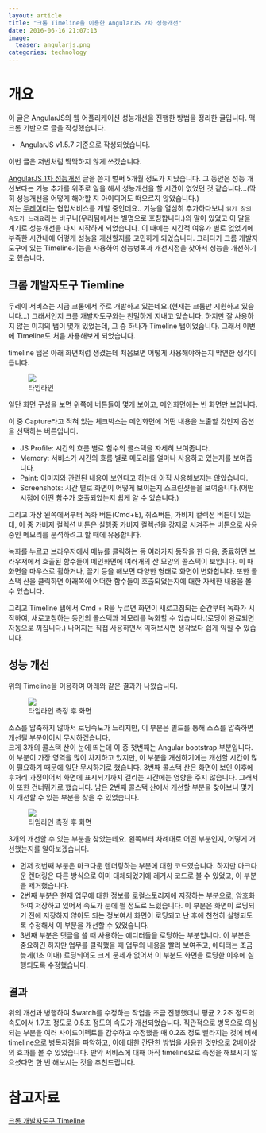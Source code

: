 ```yaml
---
layout: article
title: "크롬 Timeline을 이용한 AngularJS 2차 성능개선"
date: 2016-06-16 21:07:13
image:
  teaser: angularjs.png
categories: technology
---
```


# 개요  

이 글은 AngularJS의 웹 어플리케이션 성능개선을 진행한 방법을 정리한 글입니다. 맥 크롬 기반으로 글을 작성했습니다.  
- AngularJS v1.5.7 기준으로 작성되었습니다.  

이번 글은 저번처럼 딱딱하지 않게 쓰겠습니다.  

 [AngularJS 1차 성능개선](http://kbs0327.github.io/blog/technology/angularjs-improve-performance/) 글을 쓴지 벌써 5개월 정도가 지났습니다. 그 동안은 성능 개선보다는 기능 추가를 위주로 일을 해서 성능개선을 할 시간이 없었던 것 같습니다...(딱히 성능개선을 어떻게 해야할 지 아이디어도 떠오르지 않았습니다.)   
 저는 [두레이](http://dooray.toast.com/)라는 협업서비스를 개발 중인데요.. 기능을 열심히 추가하다보니 `읽기 창의 속도가 느려요`라는 바구니(우리팀에서는 별명으로 호칭합니다.)의 말이 있었고 이 말을 계기로 성능개선을 다시 시작하게 되었습니다. 이 때에는 시간적 여유가 별로 없었기에 부족한 시간내에 어떻게 성능을 개선할지를 고민하게 되었습니다. 그러다가 크롬 개발자 도구에 있는 Timeline기능을 사용하여 성능병목과 개선지점을 찾아서 성능을 개선하기로 했습니다.  

## 크롬 개발자도구 Tiemline  

 두레이 서비스는 지금 크롬에서 주로 개발하고 있는데요.(현재는 크롬만 지원하고 있습니다...) 그래서인지 크롬 개발자도구와는 친밀하게 지내고 있습니다. 하지만 잘 사용하지 않는 미지의 탭이 몇개 있었는데, 그 중 하나가 Timeline 탭이었습니다. 그래서 이번에 Timeline도 처음 사용해보게 되었습니다.  

 timeline 탭은 아래 화면처럼 생겼는데 처음보면 어떻게 사용해야하는지 막연한 생각이 듭니다.  

<figure>
	<a href="http://kbs0327.github.io/blog/images/timeline_empty.png" target="_blank"><img src="//kbs0327.github.io/blog/images/timeline_empty.png"></a>
	<figcaption>타임라인</figcaption>
</figure>

 일단 화면 구성을 보면 위쪽에 버튼들이 몇개 보이고, 메인화면에는 빈 화면만 보입니다.  
 
 이 중 Capture라고  적혀 있는 체크박스는 메인화면에 어떤 내용을 노출할 것인지 옵션을 선택하는 버튼입니다.  

 - JS Profile: 시간의 흐름 별로 함수의 콜스택을 자세히 보여줍니다.   
 - Memory: 서비스가 시간의 흐름 별로 메모리를 얼마나 사용하고 있는지를 보여줍니다.  
 - Paint: 이미지와 관련된 내용이 보인다고 하는데 아직 사용해보지는 않았습니다.  
 - Screenshots: 시간 별로 화면이 어떻게 보이는지 스크린샷들을 보여줍니다.(어떤 시점에 어떤 함수가 호출되었는지 쉽게 알 수 있습니다.)  

 그리고 가장 왼쪽에서부터 녹화 버튼(Cmd+E), 취소버튼, 가비지 컬렉션 버튼이 있는데, 이 중 가비지 컬렉션 버튼은 실행중 가비지 컬렉션을 강제로 시켜주는 버튼으로 사용중인 메모리를 분석하려고 할 때에 유용합니다.   

 녹화를 누르고 브라우저에서 메뉴를 클릭하는 등 여러가지 동작을 한 다음, 종료하면 브라우저에서 호출된 함수들이 메인화면에 여러개의 산 모양의 콜스택이 보입니다. 이 때 화면을 마우스로 휠하거나, 끌기 등을 해보면 다양한 형태로 화면이 변화합니다.  또한 콜스택 산을 클릭하면 아래쪽에 어떠한 함수들이 호출되었는지에 대한 자세한 내용을 볼 수 있습니다.    

 그리고 Timeline 탭에서 Cmd + R을 누르면 화면이 새로고침되는 순간부터 녹화가 시작하여, 새로고침하는 동안의 콜스택과 메모리를 녹화할 수 있습니다.(로딩이 완료되면 자동으로 꺼집니다.) 나머지는 직접 사용하면서 익혀보시면 생각보다 쉽게 익힐 수 있습니다.   

## 성능 개선  

 위의 Timeline을 이용하여 아래와 같은 결과가 나왔습니다.  

<figure>
	<a href="http://kbs0327.github.io/blog/images/timeline_full.png" target="_blank"><img src="//kbs0327.github.io/blog/images/timeline_full.png"></a>
	<figcaption>타임라인 측정 후 화면</figcaption>
</figure>

 소스를 압축하지 않아서 로딩속도가 느리지만, 이 부분은 빌드를 통해 소스를 압축하면 개선될 부분이어서 무시하겠습니다.  
 크게 3개의 콜스택 산이 눈에 띄는데 이 중 첫번째는 Angular bootstrap 부분입니다. 이 부분이 가장 영역을 많이 차지하고 있지만, 이 부분을 개선하기에는 개선할 시간이 많이 필요하기 때문에 일단 무시하기로 했습니다. 3번째 콜스택 산은 화면이 보인 이후에 후처리 과정이어서 화면에 표시되기까지 걸리는 시간에는 영향을 주지 않습니다. 그래서 이 또한 건너뛰기로 했습니다. 남은 2번째 콜스택 산에서 개선할 부분을 찾아보니 몇가지 개선할 수 있는 부분을 찾을 수 있었습니다.  

<figure>
	<a href="http://kbs0327.github.io/blog/images/timeline_expansion.png" target="_blank"><img src="//kbs0327.github.io/blog/images/timeline_expansion.png"></a>
	<figcaption>타임라인 측정 후 화면</figcaption>
</figure>

 3개의 개선할 수 있는 부분을 찾았는데요. 왼쪽부터 차례대로 어떤 부분인지, 어떻게 개선했는지를 알아보겠습니다. 

 - 먼저 첫번째 부분은 마크다운 렌더링하는 부분에 대한 코드였습니다. 하지만 마크다운 렌더링은 다른 방식으로 이미 대체되었기에 레거시 코드로 볼 수 있었고, 이 부분을 제거했습니다.  
 - 2번째 부분은 현재 업무에 대한 정보를 로컬스토리지에 저장하는 부분으로, 암호화하여 저장하고 있어서 속도가 눈에 띌 정도로 느렸습니다. 이 부분은 화면이 로딩되기 전에 저장하지 않아도 되는 정보여서 화면이 로딩되고 난 후에 천천히 실행되도록 수정해서 이 부분을 개선할 수 있었습니다.  
 - 3번째 부분은 댓글을 쓸 때 사용하는 에디터들을 로딩하는 부분입니다. 이 부분은 중요하긴 하지만 업무를 클릭했을 때 업무의 내용을 빨리 보여주고, 에디터는 조금 늦게(1초 이내) 로딩되어도 크게 문제가 없어서 이 부분도 화면을 로딩한 이후에 실행되도록 수정했습니다.   

## 결과  

 위의 개선과 병행하여 $watch를 수정하는 작업을 조금 진행했더니 평균 2.2초 정도의 속도에서 1.7초 정도로 0.5초 정도의 속도가 개선되었습니다. 직관적으로 병목으로 의심되는 부분을 여러 사이드이펙트를 감수하고 수정했을 때 0.2초 정도 빨라지는 것에 비해 timeline으로 병목지점을 파악하고, 이에 대한 간단한 방법을 사용한 것만으로 2배이상의 효과를 볼 수 있었습니다. 만약 서비스에 대해 아직 timeline으로 측정을 해보시지 않으셨다면 한 번 해보시는 것을 추천드립니다.  

# 참고자료  

[크롬 개발자도구 Timeline](https://developer.chrome.com/devtools/docs/timeline)  
